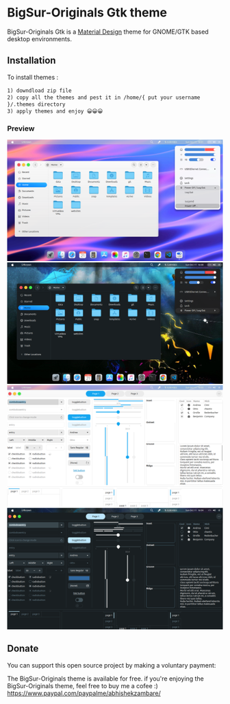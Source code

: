 # BigSur-Originals Gtk theme

BigSur-Originals Gtk is a [Material Design](https://material.io) theme for GNOME/GTK based desktop environments.

## Installation
To install themes :

    1) downdload zip file
    2) copy all the themes and pest it in /home/{ put your username }/.themes directory
    3) apply themes and enjoy 😀😀😀

### Preview

![BigSur-Originals](preview/1.png?raw=true)
![BigSur-Originals](preview/2.png?raw=true)
![BigSur-Originals](preview/3.png?raw=true)
![BigSur-Originals](preview/4.png?raw=true)

## Donate

You can support this open source project by making a voluntary payment:

The BigSur-Originals theme is available for free. if you're enjoying the BigSur-Originals theme, feel free to buy me a cofee :) https://www.paypal.com/paypalme/abhishekzambare/
